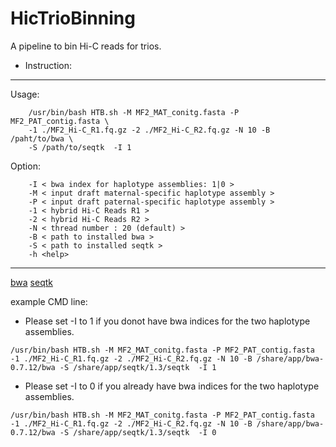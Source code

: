 # HicTrioBinning
A pipeline to bin Hi-C reads for trios.

* Instruction:
---------------------------------------------------------------------------
Usage: 

		/usr/bin/bash HTB.sh -M MF2_MAT_conitg.fasta -P MF2_PAT_contig.fasta \
		-1 ./MF2_Hi-C_R1.fq.gz -2 ./MF2_Hi-C_R2.fq.gz -N 10 -B /paht/to/bwa \
		-S /path/to/seqtk  -I 1 
Option: 

		-I < bwa index for haplotype assemblies: 1|0 > 
		-M < input draft maternal-specific haplotype assembly > 
		-P < input draft paternal-specific haplotype assembly > 
		-1 < hybrid Hi-C Reads R1 > 
		-2 < hybrid Hi-C Reads R2 > 
		-N < thread number : 20 (default) > 
		-B < path to installed bwa > 
		-S < path to installed seqtk > 
		-h <help> 
---------------------------------------------------------------------------
[bwa](https://github.com/lh3/bwa) 
[seqtk](https://github.com/lh3/seqtk)


example CMD line: 

* Please set -I to 1 if you donot have bwa indices for the two haplotype assemblies. 
```
/usr/bin/bash HTB.sh -M MF2_MAT_conitg.fasta -P MF2_PAT_contig.fasta -1 ./MF2_Hi-C_R1.fq.gz -2 ./MF2_Hi-C_R2.fq.gz -N 10 -B /share/app/bwa-0.7.12/bwa -S /share/app/seqtk/1.3/seqtk  -I 1 
```

* Please set -I to 0 if you already have bwa indices for the two haplotype assemblies. 
```
/usr/bin/bash HTB.sh -M MF2_MAT_conitg.fasta -P MF2_PAT_contig.fasta -1 ./MF2_Hi-C_R1.fq.gz -2 ./MF2_Hi-C_R2.fq.gz -N 10 -B /share/app/bwa-0.7.12/bwa -S /share/app/seqtk/1.3/seqtk  -I 0 
```
